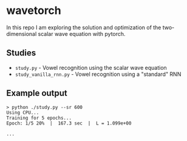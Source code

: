 # wavetorch

In this repo I am exploring the solution and optimization of the two-dimensional scalar wave equation with pytorch.

## Studies

 * `study.py` - Vowel recognition using the scalar wave equation
 * `study_vanilla_rnn.py` - Vowel recognition using a "standard" RNN

## Example output

```
> python ./study.py --sr 600
Using CPU...
Training for 5 epochs...
Epoch: 1/5 20%  |  167.3 sec  |  L = 1.099e+00

...

```